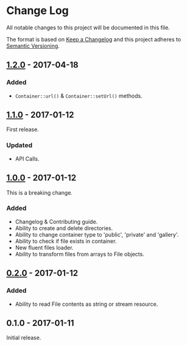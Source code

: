 # Change Log
All notable changes to this project will be documented in this file.

The format is based on [Keep a Changelog](http://keepachangelog.com/) 
and this project adheres to [Semantic Versioning](http://semver.org/).

## [1.2.0] - 2017-04-18

### Added
- `Container::url()` & `Container::setUrl()` methods.

## [1.1.0] - 2017-01-12
First release.

### Updated
- API Calls.

## [1.0.0] - 2017-01-12
This is a breaking change.

### Added
- Changelog & Contributing guide.
- Ability to create and delete directories.
- Ability to change container type to 'public', 'private' and 'gallery'.
- Ability to check if file exists in container.
- New fluent files loader.
- Ability to transform files from arrays to File objects.

## [0.2.0] - 2017-01-12
### Added
- Ability to read File contents as string or stream resource.

## 0.1.0 - 2017-01-11
Initial release.

[1.2.0]: https://github.com/ArgentCrusade/selectel-cloud-storage/compare/1.1.0...1.2.0
[1.1.0]: https://github.com/ArgentCrusade/selectel-cloud-storage/compare/1.0.0...1.1.0
[1.0.0]: https://github.com/ArgentCrusade/selectel-cloud-storage/compare/0.2.0...1.0.0
[0.2.0]: https://github.com/ArgentCrusade/selectel-cloud-storage/compare/0.1.0...0.2.0
